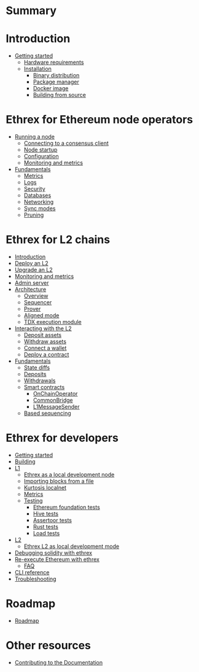 # Summary

# Introduction

- [Getting started](./getting-started/README.md)
  - [Hardware requirements]()
  - [Installation](./getting-started/installation/README.md)
    - [Binary distribution](./getting-started/installation/binary_distribution.md)
    - [Package manager](./getting-started/installation/package_manager.md)
    - [Docker image](./getting-started/installation/docker_images.md)
    - [Building from source](./getting-started/installation/building_from_source.md)

# Ethrex for Ethereum node operators

- [Running a node](./l1/running/README.md)
  - [Connecting to a consensus client](./l1/running/consensus_client.md)
  - [Node startup](./l1/running/startup.md)
  - [Configuration](./l1/running/configuration.md)
  - [Monitoring and metrics](./l1/running/monitoring.md)
- [Fundamentals](./l1/fundamentals/README.md)
  - [Metrics]()
  - [Logs]()
  - [Security]()
  - [Databases]()
  - [Networking](./l1/fundamentals/networking.md)
  - [Sync modes](./l1/fundamentals/sync_modes.md)
  - [Pruning]()

# Ethrex for L2 chains

- [Introduction](./l2/introduction.md)
- [Deploy an L2](./l2/deploy.md)
- [Upgrade an L2](./l2/upgrade.md)
- [Monitoring and metrics](./l2/monitoring.md)
- [Admin server](./l2/admin.md)
- [Architecture](./l2/architecture/README.md)
  - [Overview](./l2/architecture/overview.md)
  - [Sequencer](./l2/architecture/sequencer.md)
  - [Prover](./l2/architecture/prover.md)
  - [Aligned mode](./l2/architecture/aligned_mode.md)
  - [TDX execution module](./l2/architecture/tdx.md)
- [Interacting with the L2](./l2/interacting/README.md)
  - [Deposit assets](./l2/interacting/deposit.md)
  - [Withdraw assets](./l2/interacting/withdraw.md)
  - [Connect a wallet](./l2/interacting/wallet.md)
  - [Deploy a contract](./l2/interacting/deploy_contracts.md)
- [Fundamentals](./l2/fundamentals/README.md)
  - [State diffs](./l2/fundamentals/state_diffs.md)
  - [Deposits](./l2/fundamentals/deposits.md)
  - [Withdrawals](./l2/fundamentals/withdrawals.md)
  - [Smart contracts](./l2/fundamentals/contracts.md)
    - [OnChainOperator]()
    - [CommonBridge]()
    - [L1MessageSender]()
  - [Based sequencing](./l2/fundamentals/based.md)

# Ethrex for developers

- [Getting started](./developers/README.md)
- [Building](./developers/installing.md)
- [L1](./developers/l1/introduction.md)
  - [Ethrex as a local development node](./developers/l1/dev-mode.md)
  - [Importing blocks from a file](./developers/l1/importing-blocks.md)
  - [Kurtosis localnet](./developers/l1/kurtosis-localnet.md)
  - [Metrics](./developers/l1/metrics.md)
  - [Testing](./developers/l1/testing/README.md)
    - [Ethereum foundation tests](./developers/l1/testing/ef-tests.md)
    - [Hive tests](./developers/l1/testing/hive.md)
    - [Assertoor tests](./developers/l1/testing/assertoor.md)
    - [Rust tests](./developers/l1/testing/rust.md)
    - [Load tests](./developers/l1/testing/load-tests.md)
- [L2](./developers/l2/introduction.md)
  - [Ethrex L2 as local development mode](./developers/l2/dev-mode.md)
- [Debugging solidity with ethrex](./vm/levm/debug.md)
- [Re-execute Ethereum with ethrex](./ethrex_replay/ethrex_replay.md)
  - [FAQ](./ethrex_replay/faq.md)
- [CLI reference](./CLI.md)
- [Troubleshooting]()

# Roadmap

- [Roadmap](./roadmap.md)

# Other resources

- [Contributing to the Documentation](./CONTRIBUTING_DOCS.md)
